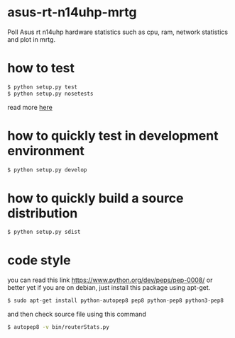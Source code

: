 asus-rt-n14uhp-mrtg
===================

Poll Asus rt n14uhp hardware statistics such as cpu, ram, network statistics
and plot in mrtg.


how to test
===========
```sh
$ python setup.py test
$ python setup.py nosetests
```

read more [here](https://nose.readthedocs.io/en/latest/setuptools_integration.html)

how to quickly test in development environment
==============================================
```sh
$ python setup.py develop
```


how to quickly build a source distribution
==========================================
```sh
$ python setup.py sdist
```


code style
==========================================
you can read this link https://www.python.org/dev/peps/pep-0008/ or better yet
if you are on debian, just install this package using apt-get.

```sh
$ sudo apt-get install python-autopep8 pep8 python-pep8 python3-pep8
```

and then check source file using this command

```sh
$ autopep8 -v bin/routerStats.py
```
